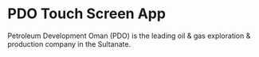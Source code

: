 # PDO Touch Screen App 
Petroleum Development Oman (PDO) is the leading oil & gas exploration & production company in the Sultanate.
